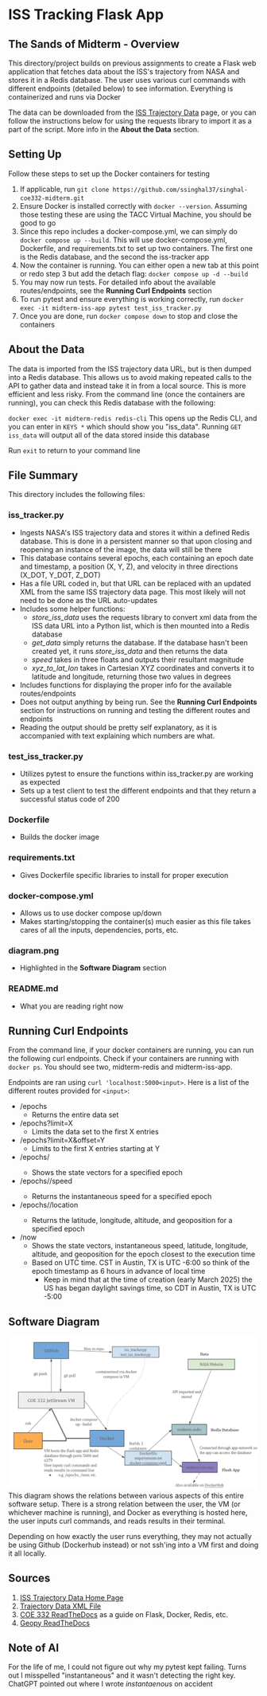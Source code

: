 # ISS Tracking Flask App
## The Sands of Midterm - Overview

This directory/project builds on previous assignments to create a Flask web application that fetches data about the ISS's trajectory from NASA and stores it in a Redis database. The user uses various curl commands with different endpoints (detailed below) to see information. Everything is containerized and runs via Docker

The data can be downloaded from the [ISS Trajectory Data](https://spotthestation.nasa.gov/trajectory_data.cfm) page, or you can follow the instructions below for using the requests library to import it as a part of the script. More info in the **About the Data** section.


## Setting Up
Follow these steps to set up the Docker containers for testing

1. If applicable, run `git clone https://github.com/ssinghal37/singhal-coe332-midterm.git`
2. Ensure Docker is installed correctly with `docker --version`. Assuming those testing these are using the TACC Virtual Machine, you should be good to go
3. Since this repo includes a docker-compose.yml, we can simply do `docker compose up --build`. This will use docker-compose.yml, Dockerfile, and requirements.txt to set up two containers. The first one is the Redis database, and the second the iss-tracker app
4. Now the container is running. You can either open a new tab at this point or redo step 3 but add the detach flag: `docker compose up -d --build`
5. You may now run tests. For detailed info about the available routes/endpoints, see the **Running Curl Endpoints** section
6. To run pytest and ensure everything is working correctly, run `docker exec -it midterm-iss-app pytest test_iss_tracker.py`
7. Once you are done, run `docker compose down` to stop and close the containers
## About the Data
The data is imported from the ISS trajectory data URL, but is then dumped into a Redis database. This allows us to avoid making repeated calls to the API to gather data and instead take it in from a local source. This is more efficient and less risky. From the command line (once the containers are running), you can check this Redis database with the following:

`docker exec -it midterm-redis redis-cli`
This opens up the Redis CLI, and you can enter in `KEYS *` which should show you "iss_data". Running `GET iss_data` will output all of the data stored inside this database

Run `exit` to return to your command line
## File Summary
This directory includes the following files:
### iss_tracker.py
- Ingests NASA's ISS trajectory data and stores it within a defined Redis database. This is done in a persistent manner so that upon closing and reopening an instance of the image, the data will still be there
- This database contains several epochs, each containing an epoch date and timestamp, a position (X, Y, Z), and velocity in three directions (X_DOT, Y_DOT, Z_DOT)
- Has a file URL coded in, but that URL can be replaced with an updated XML from the same ISS trajectory data page. This most likely will not need to be done as the URL auto-updates
- Includes some helper functions:
    - *store_iss_data* uses the requests library to convert xml data from the ISS data URL into a Python list, which is then mounted into a Redis database
    - *get_data* simply returns the database. If the database hasn't been created yet, it runs *store_iss_data* and then returns the data
    - *speed* takes in three floats and outputs their resultant magnitude
    - *xyz_to_lat_lon* takes in Cartesian XYZ coordinates and converts it to latitude and longitude, returning those two values in degrees
- Includes functions for displaying the proper info for the available routes/endpoints
- Does not output anything by being run. See the **Running Curl Endpoints** section for instructions on running and testing the different routes and endpoints
- Reading the output should be pretty self explanatory, as it is accompanied with text explaining which numbers are what.

### test_iss_tracker.py
- Utilizes pytest to ensure the functions within iss_tracker.py are working as expected
- Sets up a test client to test the different endpoints and that they return a successful status code of 200
### Dockerfile
- Builds the docker image
### requirements.txt
- Gives Dockerfile specific libraries to install for proper execution 
### docker-compose.yml
- Allows us to use docker compose up/down
- Makes starting/stopping the container(s) much easier as this file takes cares of all the inputs, dependencies, ports, etc.
### diagram.png
- Highlighted in the **Software Diagram** section
### README.md
- What you are reading right now
## Running Curl Endpoints
From the command line, if your docker containers are running, you can run the following curl endpoints. Check if your containers are running with `docker ps`. You should see two, midterm-redis and midterm-iss-app. 

Endpoints are ran using `curl 'localhost:5000<input>`.
Here is a list of the different routes provided for `<input>`:
- /epochs
    - Returns the entire data set
- /epochs?limit=X
    - Limits the data set to the first X entries
- /epochs?limit=X&offset=Y
    - Limits to the first X entries starting at Y
- /epochs/<epoch>
    - Shows the state vectors for a specified epoch
- /epochs/<epoch>/speed
    - Returns the instantaneous speed for a specified epoch
- /epochs/<epoch>/location
    - Returns the latitude, longitude, altitude, and geoposition for a specified epoch
- /now
    - Shows the state vectors, instantaneous speed, latitude, longitude, altitude, and geoposition for the epoch closest to the execution time
    - Based on UTC time. CST in Austin, TX is UTC -6:00 so think of the epoch timestamp as 6 hours in advance of local time
        - Keep in mind that at the time of creation (early March 2025) the US has began daylight savings time, so CDT in Austin, TX is UTC -5:00

## Software Diagram
![Midterm Software Diagram](diagram.png)
This diagram shows the relations between various aspects of this entire software setup. There is a strong relation between the user, the VM (or whichever machine is running), and Docker as everything is hosted here, the user inputs curl commands, and reads results in their terminal. 

Depending on how exactly the user runs everything, they may not actually be using Github (Dockerhub instead) or not ssh'ing into a VM first and doing it all locally. 
## Sources
1. [ISS Trajectory Data Home Page](https://spotthestation.nasa.gov/trajectory_data.cfm)
2. [Trajectory Data XML File](https://nasa-public-data.s3.amazonaws.com/iss-coords/current/ISS\_OEM/ISS.OEM\_J2K\_EPH.xml)
3. [COE 332 ReadTheDocs](https://coe-332-sp25.readthedocs.io/en/latest/index.html) as a guide on Flask, Docker, Redis, etc.
4. [Geopy ReadTheDocs](https://geopy.readthedocs.io/en/stable/#)

## Note of AI
For the life of me, I could not figure out why my pytest kept failing. Turns out I misspelled "instantaneous" and it wasn't detecting the right key. ChatGPT pointed out where I wrote *instantaenous* on accident
